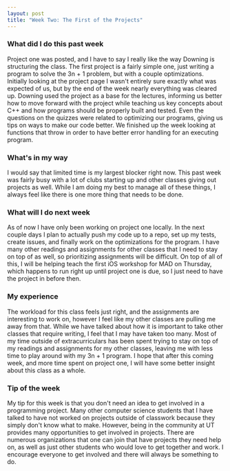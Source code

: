 ```yaml
---
layout: post
title: "Week Two: The First of the Projects"
---
```


### What did I do this past week
Project one was posted, and I have to say I really like the way Downing is structuring the class. The first project is a fairly simple one, just writing a program to solve the 3n + 1 problem, but with a couple optimizations. Initially looking at the project page I wasn't entirely sure exactly what was expected of us, but by the end of the week nearly everything was cleared up. Downing used the project as a base for the lectures, informing us better how to move forward with the project while teaching us key concepts about C++ and how programs should be properly built and tested. Even the questions on the quizzes were related to optimizing our programs, giving us tips on ways to make our code better. We finished up the week looking at functions that throw in order to have better error handling for an executing program.

### What's in my way
I would say that limited time is my largest blocker right now. This past week was fairly busy with a lot of clubs starting up and other classes giving out projects as well. While I am doing my best to manage all of these things, I always feel like there is one more thing that needs to be done.

### What will I do next week
As of now I have only been working on project one locally. In the next couple days I plan to actually push my code up to a repo, set up my tests, create issues, and finally work on the optimizations for the program. I have many other readings and assignments for other classes that I need to stay on top of as well, so prioritizing assignments will be difficult. On top of all of this, I will be helping teach the first iOS workshop for MAD on Thursday, which happens to run right up until project one is due, so I just need to have the project in before then.

### My experience
The workload for this class feels just right, and the assignments are interesting to work on, however I feel like my other classes are pulling me away from that. While we have talked about how it is important to take other classes that require writing, I feel that I may have taken too many. Most of my time outside of extracurriculars has been spent trying to stay on top of my readings and assignments for my other classes, leaving me with less time to play around with my 3n + 1 program. I hope that after this coming week, and more time spent on project one, I will have some better insight about this class as a whole.

### Tip of the week
My tip for this week is that you don't need an idea to get involved in a programming project. Many other computer science students that I have talked to have not worked on projects outside of classwork because they simply don't know what to make. However, being in the community at UT provides many opportunities to get involved in projects. There are numerous organizations that one can join that have projects they need help on, as well as just other students who would love to get together and work. I encourage everyone to get involved and there will always be something to do.